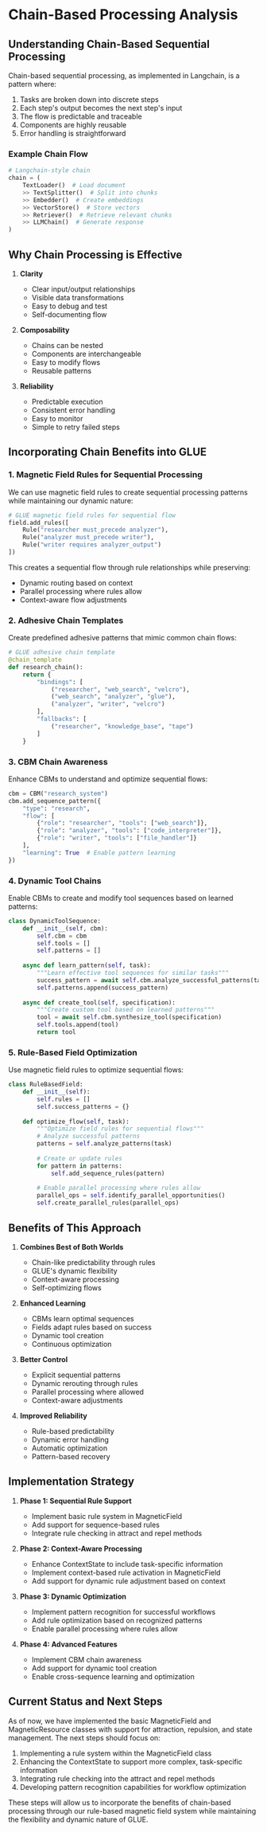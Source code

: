 # Chain-Based Processing Analysis

## Understanding Chain-Based Sequential Processing

Chain-based sequential processing, as implemented in Langchain, is a pattern where:
1. Tasks are broken down into discrete steps
2. Each step's output becomes the next step's input
3. The flow is predictable and traceable
4. Components are highly reusable
5. Error handling is straightforward

### Example Chain Flow
```python
# Langchain-style chain
chain = (
    TextLoader()  # Load document
    >> TextSplitter()  # Split into chunks
    >> Embedder()  # Create embeddings
    >> VectorStore()  # Store vectors
    >> Retriever()  # Retrieve relevant chunks
    >> LLMChain()  # Generate response
)
```

## Why Chain Processing is Effective

1. **Clarity**
   - Clear input/output relationships
   - Visible data transformations
   - Easy to debug and test
   - Self-documenting flow

2. **Composability**
   - Chains can be nested
   - Components are interchangeable
   - Easy to modify flows
   - Reusable patterns

3. **Reliability**
   - Predictable execution
   - Consistent error handling
   - Easy to monitor
   - Simple to retry failed steps

## Incorporating Chain Benefits into GLUE

### 1. Magnetic Field Rules for Sequential Processing

We can use magnetic field rules to create sequential processing patterns while maintaining our dynamic nature:

```python
# GLUE magnetic field rules for sequential flow
field.add_rules([
    Rule("researcher must_precede analyzer"),
    Rule("analyzer must_precede writer"),
    Rule("writer requires analyzer_output")
])
```

This creates a sequential flow through rule relationships while preserving:
- Dynamic routing based on context
- Parallel processing where rules allow
- Context-aware flow adjustments

### 2. Adhesive Chain Templates

Create predefined adhesive patterns that mimic common chain flows:

```python
# GLUE adhesive chain template
@chain_template
def research_chain():
    return {
        "bindings": [
            ("researcher", "web_search", "velcro"),
            ("web_search", "analyzer", "glue"),
            ("analyzer", "writer", "velcro")
        ],
        "fallbacks": [
            ("researcher", "knowledge_base", "tape")
        ]
    }
```

### 3. CBM Chain Awareness

Enhance CBMs to understand and optimize sequential flows:

```python
cbm = CBM("research_system")
cbm.add_sequence_pattern({
    "type": "research",
    "flow": [
        {"role": "researcher", "tools": ["web_search"]},
        {"role": "analyzer", "tools": ["code_interpreter"]},
        {"role": "writer", "tools": ["file_handler"]}
    ],
    "learning": True  # Enable pattern learning
})
```

### 4. Dynamic Tool Chains

Enable CBMs to create and modify tool sequences based on learned patterns:

```python
class DynamicToolSequence:
    def __init__(self, cbm):
        self.cbm = cbm
        self.tools = []
        self.patterns = []
    
    async def learn_pattern(self, task):
        """Learn effective tool sequences for similar tasks"""
        success_pattern = await self.cbm.analyze_successful_patterns(task)
        self.patterns.append(success_pattern)
    
    async def create_tool(self, specification):
        """Create custom tool based on learned patterns"""
        tool = await self.cbm.synthesize_tool(specification)
        self.tools.append(tool)
        return tool
```

### 5. Rule-Based Field Optimization

Use magnetic field rules to optimize sequential flows:

```python
class RuleBasedField:
    def __init__(self):
        self.rules = []
        self.success_patterns = {}
    
    def optimize_flow(self, task):
        """Optimize field rules for sequential flows"""
        # Analyze successful patterns
        patterns = self.analyze_patterns(task)
        
        # Create or update rules
        for pattern in patterns:
            self.add_sequence_rules(pattern)
        
        # Enable parallel processing where rules allow
        parallel_ops = self.identify_parallel_opportunities()
        self.create_parallel_rules(parallel_ops)
```

## Benefits of This Approach

1. **Combines Best of Both Worlds**
   - Chain-like predictability through rules
   - GLUE's dynamic flexibility
   - Context-aware processing
   - Self-optimizing flows

2. **Enhanced Learning**
   - CBMs learn optimal sequences
   - Fields adapt rules based on success
   - Dynamic tool creation
   - Continuous optimization

3. **Better Control**
   - Explicit sequential patterns
   - Dynamic rerouting through rules
   - Parallel processing where allowed
   - Context-aware adjustments

4. **Improved Reliability**
   - Rule-based predictability
   - Dynamic error handling
   - Automatic optimization
   - Pattern-based recovery

## Implementation Strategy

1. **Phase 1: Sequential Rule Support**
   - Implement basic rule system in MagneticField
   - Add support for sequence-based rules
   - Integrate rule checking in attract and repel methods

2. **Phase 2: Context-Aware Processing**
   - Enhance ContextState to include task-specific information
   - Implement context-based rule activation in MagneticField
   - Add support for dynamic rule adjustment based on context

3. **Phase 3: Dynamic Optimization**
   - Implement pattern recognition for successful workflows
   - Add rule optimization based on recognized patterns
   - Enable parallel processing where rules allow

4. **Phase 4: Advanced Features**
   - Implement CBM chain awareness
   - Add support for dynamic tool creation
   - Enable cross-sequence learning and optimization

## Current Status and Next Steps

As of now, we have implemented the basic MagneticField and MagneticResource classes with support for attraction, repulsion, and state management. The next steps should focus on:

1. Implementing a rule system within the MagneticField class
2. Enhancing the ContextState to support more complex, task-specific information
3. Integrating rule checking into the attract and repel methods
4. Developing pattern recognition capabilities for workflow optimization

These steps will allow us to incorporate the benefits of chain-based processing through our rule-based magnetic field system while maintaining the flexibility and dynamic nature of GLUE.

